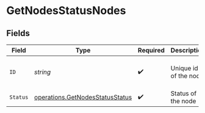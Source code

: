 # GetNodesStatusNodes


## Fields

| Field                                                                              | Type                                                                               | Required                                                                           | Description                                                                        | Example                                                                            |
| ---------------------------------------------------------------------------------- | ---------------------------------------------------------------------------------- | ---------------------------------------------------------------------------------- | ---------------------------------------------------------------------------------- | ---------------------------------------------------------------------------------- |
| `ID`                                                                               | *string*                                                                           | :heavy_check_mark:                                                                 | Unique id of the node                                                              | 9a1773c9-0889-40b6-be89-f6504443ac1b                                               |
| `Status`                                                                           | [operations.GetNodesStatusStatus](../../models/operations/getnodesstatusstatus.md) | :heavy_check_mark:                                                                 | Status of the node                                                                 |                                                                                    |